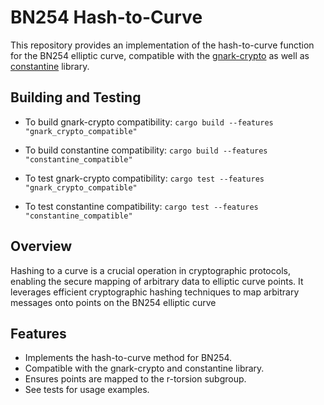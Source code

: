 # BN254 Hash-to-Curve

This repository provides an implementation of the hash-to-curve function for the BN254 elliptic curve, compatible with the [gnark-crypto](https://github.com/Consensys/gnark-crypto/tree/master/ecc/bn254) as well as [constantine](https://github.com/mratsim/constantine) library.

## Building and Testing

- To build gnark-crypto compatibility: `cargo build --features "gnark_crypto_compatible"`
- To build constantine compatibility: `cargo build --features "constantine_compatible"`

- To test gnark-crypto compatibility: `cargo test --features "gnark_crypto_compatible"`
- To test constantine compatibility: `cargo test --features "constantine_compatible"`

## Overview

Hashing to a curve is a crucial operation in cryptographic protocols, enabling the secure mapping of arbitrary data to elliptic curve points. It leverages efficient cryptographic hashing techniques to map arbitrary messages onto points on the BN254 elliptic curve

## Features

- Implements the hash-to-curve method for BN254.
- Compatible with the gnark-crypto and constantine library.
- Ensures points are mapped to the r-torsion subgroup.
- See tests for usage examples.
